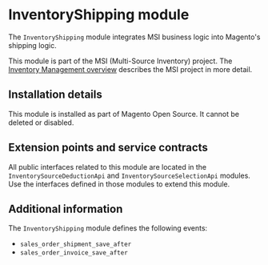 # InventoryShipping module

The `InventoryShipping` module integrates MSI business logic into Magento's shipping logic.

This module is part of the MSI (Multi-Source Inventory) project. The 
[Inventory Management overview](https://devdocs.magento.com/guides/v2.3/inventory/index.html)
describes the MSI project in more detail.

## Installation details
 
This module is installed as part of Magento Open Source. It cannot be deleted or disabled.

## Extension points and service contracts

All public interfaces related to this module are located in the `InventorySourceDeductionApi` and 
`InventorySourceSelectionApi` modules. 
Use the interfaces defined in those modules to extend this module.

## Additional information

The `InventoryShipping` module defines the following events:

* `sales_order_shipment_save_after`
* `sales_order_invoice_save_after`
